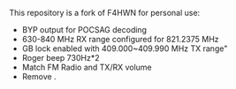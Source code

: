 This repository is a fork of F4HWN for personal use:

- BYP output for POCSAG decoding
- 630-840 MHz RX range configured for 821.2375 MHz
- GB lock enabled with 409.000~409.990 MHz TX range"
- Roger beep 730Hz*2
- Match FM Radio and TX/RX volume
- Remove .